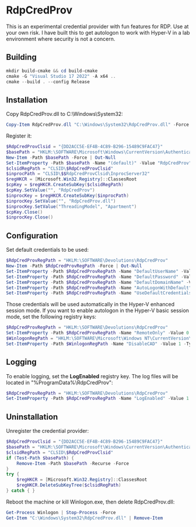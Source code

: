 # RdpCredProv

This is an experimental credential provider with fun features for RDP. Use at your own risk. I have built this to get autologon to work with Hyper-V in a lab environment where security is not a concern.

## Building

```powershell
mkdir build-cmake && cd build-cmake
cmake -G "Visual Studio 17 2022" -A x64 ..
cmake --build . --config Release
```

## Installation

Copy RdpCredProv.dll to C:\Windows\System32:

```powershell
Copy-Item RdpCredProv.dll "C:\Windows\System32\RdpCredProv.dll" -Force
```

Register it:

```powershell
$RdpCredProvClsid = "{DD2ACC5E-EF4B-4C89-B296-15489C9FAC47}"
$basePath = "HKLM:\SOFTWARE\Microsoft\Windows\CurrentVersion\Authentication\Credential Providers\$RdpCredProvClsid"
New-Item -Path $basePath -Force | Out-Null
Set-ItemProperty -Path $basePath -Name "(default)" -Value "RdpCredProv"
$clsidRegPath = "CLSID\$RdpCredProvClsid"
$inprocPath = "CLSID\$$RdpCredProvClsid\InprocServer32"
$regHKCR = [Microsoft.Win32.Registry]::ClassesRoot
$cpKey = $regHKCR.CreateSubKey($clsidRegPath)
$cpKey.SetValue("", "RdpCredProv")
$inprocKey = $regHKCR.CreateSubKey($inprocPath)
$inprocKey.SetValue("", "RdpCredProv.dll")
$inprocKey.SetValue("ThreadingModel", "Apartment")
$cpKey.Close()
$inprocKey.Close()
```

## Configuration

Set default credentials to be used:

```powershell
$RdpCredProvRegPath = "HKLM:\SOFTWARE\Devolutions\RdpCredProv"
New-Item -Path $RdpCredProvRegPath -Force | Out-Null
Set-ItemProperty -Path $RdpCredProvRegPath -Name "DefaultUserName" -Value "Administrator"
Set-ItemProperty -Path $RdpCredProvRegPath -Name "DefaultPassword" -Value "LabUser123!"
Set-ItemProperty -Path $RdpCredProvRegPath -Name "DefaultDomainName" -Value "."
Set-ItemProperty -Path $RdpCredProvRegPath -Name "AutoLogonWithDefault" -Value 1 -Type DWORD
Set-ItemProperty -Path $RdpCredProvRegPath -Name "UseDefaultCredentials" -Value 1 -Type DWORD
```

Those credentials will be used automatically in the Hyper-V enhanced session mode. If you want to enable autologon in the Hyper-V basic session mode, set the following registry keys:

```powershell
$RdpCredProvRegPath = "HKLM:\SOFTWARE\Devolutions\RdpCredProv"
Set-ItemProperty -Path $RdpCredProvRegPath -Name "RemoteOnly" -Value 0 -Type DWORD
$WinlogonRegPath = "HKLM:\SOFTWARE\Microsoft\Windows NT\CurrentVersion\Winlogon"
Set-ItemProperty -Path $WinlogonRegPath -Name "DisableCAD" -Value 1 -Type DWORD
```

## Logging

To enable logging, set the **LogEnabled** registry key. The log files will be located in "%ProgramData%\RdpCredProv":

```powershell
$RdpCredProvRegPath = "HKLM:\SOFTWARE\Devolutions\RdpCredProv"
Set-ItemProperty -Path $RdpCredProvRegPath -Name "LogEnabled" -Value 1 -Type DWORD
```

## Uninstallation

Unregister the credential provider:

```powershell
$RdpCredProvClsid = "{DD2ACC5E-EF4B-4C89-B296-15489C9FAC47}"
$basePath = "HKLM:\SOFTWARE\Microsoft\Windows\CurrentVersion\Authentication\Credential Providers\$RdpCredProvClsid"
$clsidRegPath = "CLSID\$RdpCredProvClsid"
if (Test-Path $basePath) {
    Remove-Item -Path $basePath -Recurse -Force
}
try {
    $regHKCR = [Microsoft.Win32.Registry]::ClassesRoot
    $regHKCR.DeleteSubKeyTree($clsidRegPath)
} catch { }
```

Reboot the machine or kill Winlogon.exe, then delete RdpCredProv.dll:

```powershell
Get-Process Winlogon | Stop-Process -Force
Get-Item "C:\Windows\System32\RdpCredProv.dll" | Remove-Item
```
